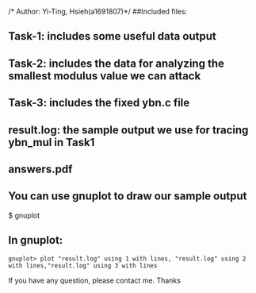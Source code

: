 /* Author: Yi-Ting, Hsieh(a1691807)*/
##Included files: 
##	Task-1: includes some useful data output
##	Task-2: includes the data for analyzing the smallest modulus value we can attack
##   Task-3: includes the fixed ybn.c file
##   result.log: the sample output we use for tracing ybn_mul in Task1
##   answers.pdf

## You can use gnuplot to draw our sample output
$ gnuplot
## In gnuplot:            
	gnuplot> plot "result.log" using 1 with lines, "result.log" using 2 with lines,"result.log" using 3 with lines

If you have any question, please contact me. 
Thanks
